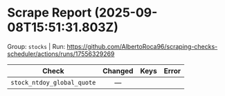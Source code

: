 # Scrape Report (2025-09-08T15:51:31.803Z)

Group: `stocks`  |  Run: https://github.com/AlbertoRoca96/scraping-checks-scheduler/actions/runs/17556329269

| Check | Changed | Keys | Error |
|---|:---:|:--|:--|
| `stock_ntdoy_global_quote` | — |  |  |
